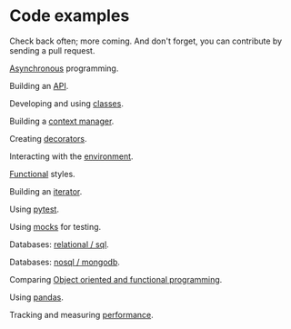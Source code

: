 # Code examples

Check back often; more coming. And don't forget, you can contribute by sending a pull request.

[Asynchronous](async/README.md) programming.

Building an [API](build_api/).

Developing and using [classes](classes/README.md).

Building a [context manager](context_manager/README.md).

Creating [decorators](decorator/README.md).

Interacting with the [environment](environment/README.md).

[Functional](functions/README.md) styles.

Building an [iterator](iterators/README.md).

Using [pytest](pytest/README.md).

Using [mocks](mocks/README.md) for testing.

Databases: [relational / sql](rdbms/README.md).

Databases: [nosql / mongodb](mongodb/README.md).

Comparing [Object oriented and functional programming](oo_vs_fp/README.md).

Using [pandas](pandas/README.md).

Tracking and measuring [performance](performance/README.md).
